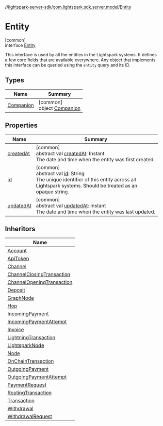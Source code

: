 //[lightspark-server-sdk](../../../index.md)/[com.lightspark.sdk.server.model](../index.md)/[Entity](index.md)

# Entity

[common]\
interface [Entity](index.md)

This interface is used by all the entities in the Lightspark systems. It defines a few core fields that are available everywhere. Any object that implements this interface can be queried using the `entity` query and its ID.

## Types

| Name | Summary |
|---|---|
| [Companion](-companion/index.md) | [common]<br>object [Companion](-companion/index.md) |

## Properties

| Name | Summary |
|---|---|
| [createdAt](created-at.md) | [common]<br>abstract val [createdAt](created-at.md): Instant<br>The date and time when the entity was first created. |
| [id](id.md) | [common]<br>abstract val [id](id.md): String<br>The unique identifier of this entity across all Lightspark systems. Should be treated as an opaque string. |
| [updatedAt](updated-at.md) | [common]<br>abstract val [updatedAt](updated-at.md): Instant<br>The date and time when the entity was last updated. |

## Inheritors

| Name |
|---|
| [Account](../-account/index.md) |
| [ApiToken](../-api-token/index.md) |
| [Channel](../-channel/index.md) |
| [ChannelClosingTransaction](../-channel-closing-transaction/index.md) |
| [ChannelOpeningTransaction](../-channel-opening-transaction/index.md) |
| [Deposit](../-deposit/index.md) |
| [GraphNode](../-graph-node/index.md) |
| [Hop](../-hop/index.md) |
| [IncomingPayment](../-incoming-payment/index.md) |
| [IncomingPaymentAttempt](../-incoming-payment-attempt/index.md) |
| [Invoice](../-invoice/index.md) |
| [LightningTransaction](../-lightning-transaction/index.md) |
| [LightsparkNode](../-lightspark-node/index.md) |
| [Node](../-node/index.md) |
| [OnChainTransaction](../-on-chain-transaction/index.md) |
| [OutgoingPayment](../-outgoing-payment/index.md) |
| [OutgoingPaymentAttempt](../-outgoing-payment-attempt/index.md) |
| [PaymentRequest](../-payment-request/index.md) |
| [RoutingTransaction](../-routing-transaction/index.md) |
| [Transaction](../-transaction/index.md) |
| [Withdrawal](../-withdrawal/index.md) |
| [WithdrawalRequest](../-withdrawal-request/index.md) |
